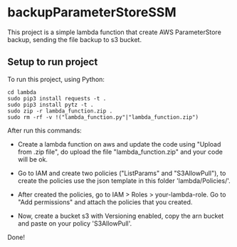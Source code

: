 # backupParameterStoreSSM

This project is a simple lambda function that create AWS ParameterStore backup, sending the file backup to s3 bucket.

## Setup to run project
To run this project, using Python:

```
cd lambda
sudo pip3 install requests -t .
sudo pip3 install pytz -t .
sudo zip -r lambda_function.zip .
sudo rm -rf -v !("lambda_function.py"|"lambda_function.zip")
``` 

After run this commands:

- Create a lambda function on aws and update the code using "Upload from .zip file",  do upload the file "lambda_function.zip" and your code will be ok.

- Go to IAM and create two policies ("ListParams" and "S3AllowPull"), to create the policies use the json template in this folder 'lambda/Policies/'.

- After created the policies, go to IAM > Roles > your-lambda-role. Go to "Add permissions" and attach the policies that you created.

- Now, create a bucket s3 with Versioning enabled, copy the arn bucket and paste on your policy 'S3AllowPull'.

Done!


